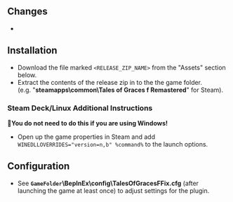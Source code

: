 ## Changes  
-   
  
## Installation  
- Download the file marked `<RELEASE_ZIP_NAME>` from the "Assets" section below.  
- Extract the contents of the release zip in to the the game folder. <br /> (e.g. "**steamapps\common\Tales of Graces f Remastered**" for Steam).

### Steam Deck/Linux Additional Instructions
🚩**You do not need to do this if you are using Windows!**
- Open up the game properties in Steam and add `WINEDLLOVERRIDES="version=n,b" %command%` to the launch options.

## Configuration
- See **`GameFolder`\BepInEx\config\TalesOfGracesFFix.cfg** (after launching the game at least once) to adjust settings for the plugin.
